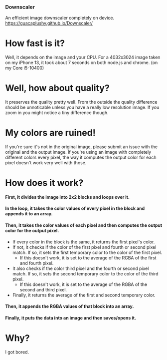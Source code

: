 ### Downscaler
An efficient image downscaler completely on device.
https://guacaplushy.github.io/Downscaler/

# How fast is it?
Well, it depends on the image and your CPU.
For a 4032x3024 image taken on my iPhone 13, it took about 7 seconds on both node.js and chrome. (on my Core i5-10400)

# Well, how about quality?
It preserves the quality pretty well. From the outside the quality difference should be unnoticable unless you have a really low resolution image.
If you zoom in you might notice a tiny difference though.

# My colors are ruined!
If you're sure it's not in the original image, please submit an issue with the original and the output image.
If you're using an image with completely different colors every pixel, the way it computes the output color for each pixel doesn't work very well with those.

# How does it work?
#### First, it divides the image into 2x2 blocks and loops over it.
#### In the loop, it takes the color values of every pixel in the block and appends it to an array.
#### Then, it takes the color values of each pixel and then computes the output color for the output pixel.
- If every color in the block is the same, it returns the first pixel's color.
- If not, it checks if the color of the first pixel and fourth or second pixel match. If so, it sets the first temporary color to the color of the first pixel.
    - If this doesn't work, it is set to the average of the RGBA of the first and fourth pixel.
- It also checks if the color third pixel and the fourth or second pixel match. If so, it sets the second temporary color to the color of the third pixel.
    - If this doesn't work, it is set to the average of the RGBA of the second and third pixel.
- Finally, it returns the average of the first and second temporary color.
#### Then, it appends the RGBA values of that block into an array.
#### Finally, it puts the data into an image and then saves/opens it.

# Why?
I got bored.
